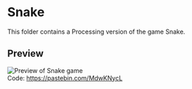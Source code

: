 # Snake
This folder contains a Processing version of the game Snake.

## Preview
![Preview of Snake game](https://media.giphy.com/media/SiEBs8zor0Ah68FNrZ/giphy.gif)  
Code: https://pastebin.com/MdwKNycL
